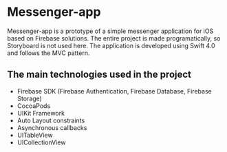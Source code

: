 # Messenger-app
Messenger-app is a prototype of a simple messenger application for iOS based on Firebase solutions. The entire project is made programatically, so Storyboard is not used here. The application is developed using Swift 4.0 and follows the MVC pattern. 
## The main technologies used in the project
* Firebase SDK (Firebase Authentication, Firebase Database, Firebase Storage)
* CocoaPods
* UIKit Framework
* Auto Layout constraints
* Asynchronous callbacks
* UITableView 
* UICollectionView 
